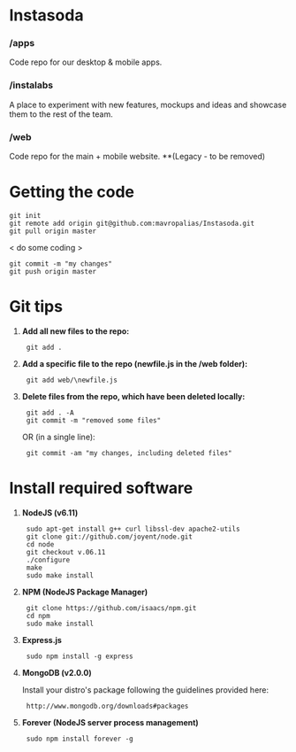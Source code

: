 Instasoda
=========

### /apps
Code repo for our desktop & mobile apps.

### /instalabs
A place to experiment with new features, mockups and ideas and showcase them to the rest of the team.

### /web
Code repo for the main + mobile website. **(Legacy - to be removed)


Getting the code
================

	git init
	git remote add origin git@github.com:mavropalias/Instasoda.git
	git pull origin master

< do some coding >

	git commit -m "my changes"
	git push origin master


Git tips
========

1. **Add all new files to the repo:**
	
		git add .

2. **Add a specific file to the repo (newfile.js in the /web folder):**
	
		git add web/\newfile.js
	
3. **Delete files from the repo, which have been deleted locally:**
	
		git add . -A 
		git commit -m "removed some files"
	
	OR (in a single line):
	
		git commit -am "my changes, including deleted files"
		
		
Install required software
=========================

1. **NodeJS (v6.11)**

		sudo apt-get install g++ curl libssl-dev apache2-utils
		git clone git://github.com/joyent/node.git
		cd node
		git checkout v.06.11
		./configure
		make
		sudo make install
	
2. **NPM (NodeJS Package Manager)**

		git clone https://github.com/isaacs/npm.git
		cd npm
		sudo make install
		
3. **Express.js**

		sudo npm install -g express
	
4. **MongoDB (v2.0.0)**

	Install your distro's package following the guidelines provided here:
	
		http://www.mongodb.org/downloads#packages
		
5. **Forever (NodeJS server process management)**

		sudo npm install forever -g
	
	
	
	
	